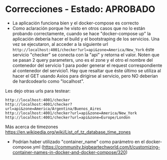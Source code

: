 # Correcciones - Estado: APROBADO
- La aplicación funciona bien y el docker-compose es correcto
- Como aclaración porque he visto en otros casos que no lo están probando correctamente, cuando se hace "docker-compose up" la aplicación debería hacer el build y el bootstraping de los servicios. 
Una vez se ejecutaron, al acceder a la siguiente url `http://localhost:4001/checker?url=api&zone=America/New_York` éste servicio "checker" se conecta con la "api" y retorna el valor. 
Noten que se pasan 2 query parameters, uno es el zone y el otro el nombre del contenedor del servicio 1 para poder generar el request correspondiente al contenedor del servicio1. Hay que resaltar que éste último se utiliza al hacer el GET usando Axios para dirigirse al servicio, pero NO deberían de hardcodearlo como "localhost".

Les dejo otras urls para testear:

	http://localhost:4001/checker
	http://localhost:4001/checker?url=api&zone=America/Argentina/Buenos_Aires
	http://localhost:4001/checker?url=api&zone=America/New_York
	http://localhost:4001/checker?url=api&zone=Europe/London
Más acerca de timezones https://en.wikipedia.org/wiki/List_of_tz_database_time_zones

- Podrían haber utilizado "container_name" como parámetro en el docker-compose.yml (https://community.bigbeartechworld.com/t/customizing-container-names-in-docker-and-docker-compose/320)

